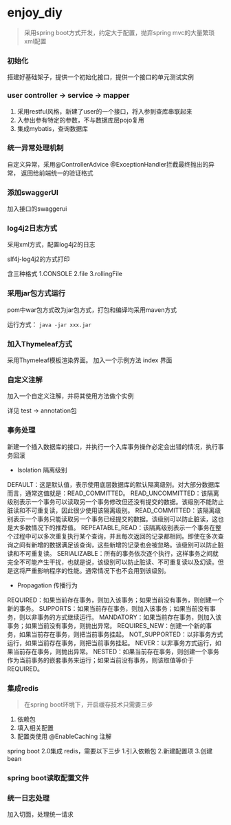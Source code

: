# enjoy_diy

> 采用spring boot方式开发，约定大于配置，抛弃spring mvc的大量繁琐xml配置

### 初始化

搭建好基础架子，提供一个初始化接口，提供一个接口的单元测试实例

### user controller -> service -> mapper

1. 采用restful风格，新建了user的一个接口，将入参到查库串联起来
2. 入参出参有特定的参数，不与数据库层pojo复用
3. 集成mybatis，查询数据库

### 统一异常处理机制

自定义异常，采用@ControllerAdvice   @ExceptionHandler拦截最终抛出的异常，
返回给前端统一的验证格式

### 添加swaggerUI

加入接口的swaggerui

### log4j2日志方式

采用xml方式，配置log4j2的日志

slf4j-log4j2的方式打印

含三种格式
1.CONSOLE
2.file
3.rollingFile

### 采用jar包方式运行

pom中war包方式改为jar包方式，打包和编译均采用maven方式

运行方式： `java -jar xxx.jar`

### 加入Thymeleaf方式

采用Thymeleaf模板渲染界面。
加入一个示例方法 index 界面


### 自定义注解

加入一个自定义注解，并将其使用方法做个实例

详见 test -> annotation包

### 事务处理

 新建一个插入数据库的接口，并执行一个入库事务操作必定会出错的情况，执行事务回滚

* Isolation  隔离级别

 DEFAULT：这是默认值，表示使用底层数据库的默认隔离级别。对大部分数据库而言，通常这值就是：READ_COMMITTED。
 READ_UNCOMMITTED：该隔离级别表示一个事务可以读取另一个事务修改但还没有提交的数据。该级别不能防止脏读和不可重复读，因此很少使用该隔离级别。
 READ_COMMITTED：该隔离级别表示一个事务只能读取另一个事务已经提交的数据。该级别可以防止脏读，这也是大多数情况下的推荐值。
 REPEATABLE_READ：该隔离级别表示一个事务在整个过程中可以多次重复执行某个查询，并且每次返回的记录都相同。即使在多次查询之间有新增的数据满足该查询，这些新增的记录也会被忽略。该级别可以防止脏读和不可重复读。
 SERIALIZABLE：所有的事务依次逐个执行，这样事务之间就完全不可能产生干扰，也就是说，该级别可以防止脏读、不可重复读以及幻读。但是这将严重影响程序的性能。通常情况下也不会用到该级别。

* Propagation  传播行为

 REQUIRED：如果当前存在事务，则加入该事务；如果当前没有事务，则创建一个新的事务。
 SUPPORTS：如果当前存在事务，则加入该事务；如果当前没有事务，则以非事务的方式继续运行。
 MANDATORY：如果当前存在事务，则加入该事务；如果当前没有事务，则抛出异常。
 REQUIRES_NEW：创建一个新的事务，如果当前存在事务，则把当前事务挂起。
 NOT_SUPPORTED：以非事务方式运行，如果当前存在事务，则把当前事务挂起。
 NEVER：以非事务方式运行，如果当前存在事务，则抛出异常。
 NESTED：如果当前存在事务，则创建一个事务作为当前事务的嵌套事务来运行；如果当前没有事务，则该取值等价于REQUIRED。
 
 ### 集成redis
 
> 在spring boot环境下，开启缓存技术只需要三步
1. 依赖包
2. 填入相关配置
3. 配置类使用 @EnableCaching 注解

spring boot 2.0集成 redis，需要以下三步
1.引入依赖包
2.新建配置项
3.创建bean

### spring boot读取配置文件

### 统一日志处理
加入切面，处理统一请求
